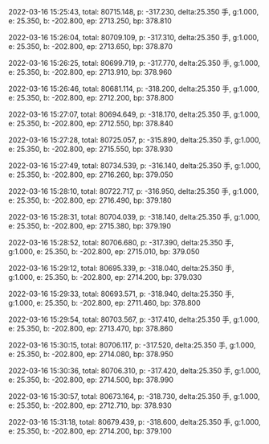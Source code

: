 2022-03-16 15:25:43, total: 80715.148, p: -317.230, delta:25.350 手, g:1.000, e: 25.350, b: -202.800, ep: 2713.250, bp: 378.810

2022-03-16 15:26:04, total: 80709.109, p: -317.310, delta:25.350 手, g:1.000, e: 25.350, b: -202.800, ep: 2713.650, bp: 378.870

2022-03-16 15:26:25, total: 80699.719, p: -317.770, delta:25.350 手, g:1.000, e: 25.350, b: -202.800, ep: 2713.910, bp: 378.960

2022-03-16 15:26:46, total: 80681.114, p: -318.200, delta:25.350 手, g:1.000, e: 25.350, b: -202.800, ep: 2712.200, bp: 378.800

2022-03-16 15:27:07, total: 80694.649, p: -318.170, delta:25.350 手, g:1.000, e: 25.350, b: -202.800, ep: 2712.550, bp: 378.840

2022-03-16 15:27:28, total: 80725.057, p: -315.890, delta:25.350 手, g:1.000, e: 25.350, b: -202.800, ep: 2715.550, bp: 378.930

2022-03-16 15:27:49, total: 80734.539, p: -316.140, delta:25.350 手, g:1.000, e: 25.350, b: -202.800, ep: 2716.260, bp: 379.050

2022-03-16 15:28:10, total: 80722.717, p: -316.950, delta:25.350 手, g:1.000, e: 25.350, b: -202.800, ep: 2716.490, bp: 379.180

2022-03-16 15:28:31, total: 80704.039, p: -318.140, delta:25.350 手, g:1.000, e: 25.350, b: -202.800, ep: 2715.380, bp: 379.190

2022-03-16 15:28:52, total: 80706.680, p: -317.390, delta:25.350 手, g:1.000, e: 25.350, b: -202.800, ep: 2715.010, bp: 379.050

2022-03-16 15:29:12, total: 80695.339, p: -318.040, delta:25.350 手, g:1.000, e: 25.350, b: -202.800, ep: 2714.200, bp: 379.030

2022-03-16 15:29:33, total: 80693.571, p: -318.940, delta:25.350 手, g:1.000, e: 25.350, b: -202.800, ep: 2711.460, bp: 378.800

2022-03-16 15:29:54, total: 80703.567, p: -317.410, delta:25.350 手, g:1.000, e: 25.350, b: -202.800, ep: 2713.470, bp: 378.860

2022-03-16 15:30:15, total: 80706.117, p: -317.520, delta:25.350 手, g:1.000, e: 25.350, b: -202.800, ep: 2714.080, bp: 378.950

2022-03-16 15:30:36, total: 80706.310, p: -317.420, delta:25.350 手, g:1.000, e: 25.350, b: -202.800, ep: 2714.500, bp: 378.990

2022-03-16 15:30:57, total: 80673.164, p: -318.730, delta:25.350 手, g:1.000, e: 25.350, b: -202.800, ep: 2712.710, bp: 378.930

2022-03-16 15:31:18, total: 80679.439, p: -318.600, delta:25.350 手, g:1.000, e: 25.350, b: -202.800, ep: 2714.200, bp: 379.100